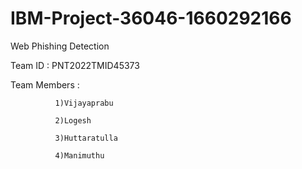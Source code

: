 # IBM-Project-36046-1660292166
Web Phishing Detection

Team ID : PNT2022TMID45373

Team Members :
   
              1)Vijayaprabu
   
              2)Logesh
   
              3)Huttaratulla
   
              4)Manimuthu

